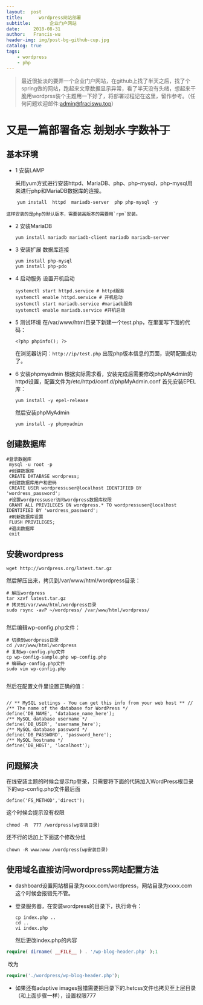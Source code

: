 ```yaml
---
layout:  post
title:		wordpress网站部署
subtitle:		企业门户网站
date:     2018-08-31
author:   Francis-wu
header-img: img/post-bg-github-cup.jpg
catalog: true
tags:
    - wordpress
    - php
---
```


>最近很扯淡的要弄一个企业门户网站，在github上找了半天之后，找了个spring做的网站，跑起来文章数据显示异常，看了半天没有头绪，想起来干脆用wordprss装个主题用一下好了，将部署过程记在这里，留作参考。（任何问题欢迎邮件:[admin@fraciswu.top](admin@fraciswu.top)）

# 又是一篇部署备忘 ~~划划水 字数补丁~~

## 基本环境
* 1 安装LAMP

    采用yum方式进行安装httpd、MariaDB、php、php-mysql，php-mysql用来进行php和MariaDB数据库的连接。

```
    yum install  httpd  mariadb-server  php php-mysql -y
```
    这样安装的是php的默认版本，需要装高版本的需要用`rpm`安装。
* 2 安装MariaDB
    ```
    yum install mariadb mariadb-client mariadb mariadb-server
    ```
* 3 安装扩展 数据库连接
    ```
    yum install php-mysql
    yum install php-pdo
    ```
* 4 启动服务 设置开机启动
    ```
    systemctl start httpd.service # httpd服务
    systemctl enable httpd.service # 开机启动
    systemctl start mariadb.service #mariadb服务
    systemctl enable mariadb.service #开机启动
    ```
    
* 5 测试环境
    在/var/www/html目录下新建一个test.php，在里面写下面的代码：
    ```
    <?php phpinfo(); ?>
    ```
    在浏览器访问：`http://ip/test.php`
    出现php版本信息的页面，说明配置成功了。 
    
* 6 安装phpmyadmin
    根据实际需求看，安装完成后需要修改phpMyAdmin的httpd设置，配置文件为/etc/httpd/conf.d/phpMyAdmin.conf
    首先安装EPEL库：
    ```
    yum install -y epel-release
    ```
    然后安装phpMyAdmin
    ```
    yum install -y phpmyadmin
    ```
    
## 创建数据库
   ```
   #登录数据库
    mysql -u root -p
    #创建数据库
    CREATE DATABASE wordpress;
    #创建数据库用户和密码
    CREATE USER wordpressuser@localhost IDENTIFIED BY 'wordress_password';
    #设置wordpressuser访问wordpress数据库权限
    GRANT ALL PRIVILEGES ON wordpress.* TO wordpressuser@localhost IDENTIFIED BY 'wordress_password';
    #刷新数据库设置
    FLUSH PRIVILEGES;
    #退出数据库
    exit
   ```

## 安装wordpress
   ```
   wget http://wordpress.org/latest.tar.gz
   ```
然后解压出来，拷贝到/var/www/html/wordpress目录：
```
# 解压wordpress
tar xzvf latest.tar.gz
# 拷贝到/var/www/html/wordpress目录
sudo rsync -avP ~/wordpress/ /var/www/html/wordpress/


```
然后编辑wp-config.php文件：
```
# 切换到wordpress目录
cd /var/www/html/wordpress
# 复制wp-config.php文件
cp wp-config-sample.php wp-config.php
# 编辑wp-config.php文件
sudo vim wp-config.php


```
然后在配置文件里设置正确的值：
```

// ** MySQL settings - You can get this info from your web host ** //
/** The name of the database for WordPress */
define('DB_NAME', 'database_name_here');
/** MySQL database username */
define('DB_USER', 'username_here');
/** MySQL database password */
define('DB_PASSWORD', 'password_here');
/** MySQL hostname */
define('DB_HOST', 'localhost');

```

## 问题解决
在线安装主题的时候会提示ftp登录，只需要将下面的代码加入WordPress根目录下的wp-config.php文件最后面
```
define('FS_METHOD','direct');
```
这个时候会提示没有权限
```
chmod -R  777 /wordpress(wp安装目录)
```
还不行的话加上下面这个修改分组
```
chown -R www:www /wordpress(wp安装目录)
```

## 使用域名直接访问wordpress网站配置方法

* dashboard设置网站根目录为xxxx.com/wordpress，网站目录为xxxx.com这个时候会报错先不管。

* 登录服务器，在安装wordpress的目录下，执行命令：

  ```shell
  cp index.php ..
  cd ..
  vi index.php
  ```

  然后更改index.php的内容

```php
require( dirname( __FILE__ ) . '/wp-blog-header.php' );1
```

​	改为

```php
require('./wordpress/wp-blog-header.php');
```

* 如果还有adaptive images报错需要把目录下的.hetcss文件也拷贝至上层目录（和上面步骤一样），设置权限777